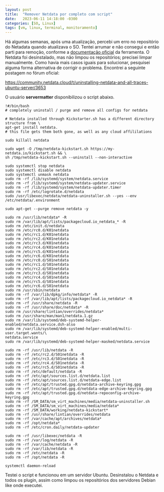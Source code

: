 ```yaml
---
layout: post
title:  "Remover Netdata por completo com script"
date:   2023-06-11 14:18:00 -0300
categories: [SO, Linux]
tags: [vm, linux, terminal, monitoramento]
---
```


Há algumas semanas, após uma atualização, percebi um erro no repositório do Netadata quando atualizava o SO. Tentei arrumar e não consegui e então parti para remoção, conforme a [documentação oficial](https://learn.netdata.cloud/docs/maintaining/uninstall-netdata-agents) da ferramenta. O Netdata foi desinstalado, mas não limpou os repositórios; precisei limpar manualmente. Como havia mais casos iguais para solucionar, pesquisei alguma forma alternativa de corrigir o problema. Encontrei a seguinte postagem no fórum oficial:

<https://community.netdata.cloud/t/uninstalling-netdata-and-all-traces-ubuntu-server/3653>


O usuário **servermatter** disponibilizou o script abaixo.

```shell
!#/bin/bash
# completely uninstall / purge and remove all configs for netdata

# Netdata installed through Kickstarter.sh has a different directory structure from \
apt-get install netdata.
# this file gets them both gone, as well as any cloud affililations

sudo killall netdata

sudo wget -O /tmp/netdata-kickstart.sh https://my-netdata.io/kickstart.sh && \
sh /tmp/netdata-kickstart.sh --uninstall --non-interactive

sudo systemctl stop netdata
sudo systemctl disable netdata
sudo systemctl unmask netdata
sudo rm -rf /lib/systemd/system/netdata.service
sudo rm -rf /lib/systemd/system/netdata-updater.service
sudo rm -rf /lib/systemd/system/netdata-updater.timer
sudo rm -rf /etc/logrotate.d/netdata
sudo /usr/libexec/netdata/netdata-uninstaller.sh --yes --env /etc/netdata/.environment

sudo apt-get --purge remove netdata -y 

sudo rm /usr/lib/netdata* -R 
sudo rm /var/lib/apt/lists/packagecloud.io_netdata_* -R 
sudo rm /etc/init.d/netdata
sudo rm /etc/rc0.d/K01netdata
sudo rm /etc/rc1.d/K01netdata
sudo rm /etc/rc2.d/K01netdata
sudo rm /etc/rc3.d/K01netdata
sudo rm /etc/rc4.d/K01netdata
sudo rm /etc/rc5.d/K01netdata
sudo rm /etc/rc6.d/K01netdata
sudo rm /etc/rc0.d/S01netdata
sudo rm /etc/rc1.d/S01netdata
sudo rm /etc/rc2.d/S01netdata
sudo rm /etc/rc3.d/S01netdata
sudo rm /etc/rc4.d/S01netdata
sudo rm /etc/rc5.d/S01netdata
sudo rm /etc/rc6.d/S01netdata
sudo rm /usr/sbin/netdata
sudo rm -rf /var/lib/dpkg/info/netdata* -R
sudo rm -rf /var/lib/apt/lists/packagecloud.io_netdata* -R
sudo rm -rf /usr/share/netdata -R
sudo rm -rf /usr/share/doc/netdata* -R
sudo rm /usr/share/lintian/overrides/netdata*
sudo rm /usr/share/man/man1/netdata.1.gz
sudo rm /var/lib/systemd/deb-systemd-helper-enabled/netdata.service.dsh-also
sudo rm /var/lib/systemd/deb-systemd-helper-enabled/multi-user.target.wants/\ 
netdata.service
sudo rm /var/lib/systemd/deb-systemd-helper-masked/netdata.service

sudo rm -rf /usr/lib/netdata -R
sudo rm -rf /etc/rc2.d/S01netdata -R
sudo rm -rf /etc/rc3.d/S01netdata -R
sudo rm -rf /etc/rc4.d/S01netdata -R
sudo rm -rf /etc/rc5.d/S01netdata -R
sudo rm -rf /etc/default/netdata -R
sudo rm -rf /etc/apt/sources.list.d/netdata.list
sudo rm -rf /etc/apt/sources.list.d/netdata-edge.list
sudo rm -rf /etc/apt/trusted.gpg.d/netdata-archive-keyring.gpg
sudo rm -rf /etc/apt/trusted.gpg.d/netdata-edge-archive-keyring.gpg
sudo rm -rf /etc/apt/trusted.gpg.d/netdata-repoconfig-archive-keyring.gpg
sudo rm -rf /SM_DATA/sm_virt_machines/media/netdata-uninstaller.sh
sudo rm -rf /SM_DATA/sm_virt_machines/media/netdata*
sudo rm -rf /SM_DATA/working/netdata-kickstart*
sudo rm -rf /usr/share/lintian/overrides/netdata
sudo rm -rf /var/cache/apt/archives/netdata*
sudo rm -rf /opt/netdata*
sudo rm -rf /etc/cron.daily/netdata-updater

sudo rm -rf /usr/libexec/netdata -R
sudo rm -rf /var/log/netdata -R
sudo rm -rf /var/cache/netdata -R
sudo rm -rf /var/lib/netdata -R
sudo rm -rf /etc/netdata -R
sudo rm -rf /opt/netdata -R

systemctl daemon-reload
```
Testei o script e funcionou em um servidor Ubuntu.
Desinstalou o Netdata e todos os plugin, assim como limpou os repositórios dos servidores Debian like onde executei.





